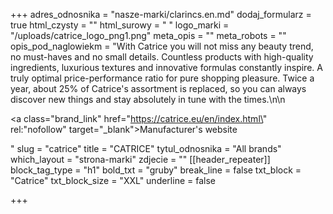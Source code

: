 +++
adres_odnosnika = "nasze-marki/clarincs.en.md"
dodaj_formularz = true
html_czysty = ""
html_surowy = "    "
logo_marki = "/uploads/catrice_logo_png1.png"
meta_opis = ""
meta_robots = ""
opis_pod_naglowiekm = "With Catrice you will not miss any beauty trend, no must-haves and no small details. Countless products with high-quality ingredients, luxurious textures and innovative formulas constantly inspire. A truly optimal price-performance ratio for pure shopping pleasure. Twice a year, about 25% of Catrice's assortment is replaced, so you can always discover new things and stay absolutely in tune with the times.\n\n    <p><a class=\"brand_link\" href=\"https://catrice.eu/en/index.html\" rel:\"nofollow\" target=\"_blank\">Manufacturer's website</a></p>"
slug = "catrice"
title = "CATRICE"
tytul_odnosnika = "All brands"
which_layout = "strona-marki"
zdjecie = ""
[[header_repeater]]
block_tag_type = "h1"
bold_txt = "gruby"
break_line = false
txt_block = "Catrice"
txt_block_size = "XXL"
underline = false

+++
